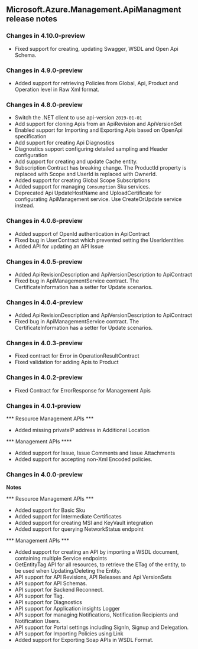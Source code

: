 ## Microsoft.Azure.Management.ApiManagment release notes

### Changes in 4.10.0-preview

- Fixed support for creating, updating Swagger, WSDL and Open Api Schema.

### Changes in 4.9.0-preview

- Added support for retrieving Policies from Global, Api, Product and Operation level in Raw Xml format.

### Changes in 4.8.0-preview

- Switch the .NET client to use api-version `2019-01-01`
- Add support for cloning Apis from an ApiRevision and ApiVersionSet
- Enabled support for Importing and Exporting Apis based on OpenApi specification
- Add support for creating Api Diagnostics
- Diagnostics support configuring detailed sampling and Header configuration
- Add support for creating and update Cache entity.
- Subscription Contract has breaking change. The ProductId property is replaced with Scope and UserId is replaced with OwnerId.
- Added support for creating Global Scope Subscriptions
- Added support for managing `Consumption` Sku services.
- Deprecated Api UpdateHostName and UploadCertificate for configurating ApiManagement service. Use CreateOrUpdate service instead.

### Changes in 4.0.6-preview

- Added support of OpenId authentication in ApiContract
- Fixed bug in UserContract which prevented setting the UserIdentities
- Added API for updating an API Issue

### Changes in 4.0.5-preview

- Added ApiRevisionDescription and ApiVersionDescription to ApiContract
- Fixed bug in ApiManagementService contract. The CertificateInformation has a setter for Update scenarios.

### Changes in 4.0.4-preview

- Added ApiRevisionDescription and ApiVersionDescription to ApiContract
- Fixed bug in ApiManagementService contract. The CertificateInformation has a setter for Update scenarios.

### Changes in 4.0.3-preview

- Fixed contract for Error in OperationResultContract
- Fixed validation for adding Apis to Product

### Changes in 4.0.2-preview

- Fixed Contract for ErrorResponse for Management Apis

### Changes in 4.0.1-preview

*** Resource Management APIs ***

- Added missing privateIP address in Additional Location

*** Management APIs ****

- Added support for Issue, Issue Comments and Issue Attachments
- Added support for accepting non-Xml Encoded policies.

### Changes in 4.0.0-preview

**Notes**

*** Resource Management APIs ***
- Added support for Basic Sku
- Added support for Intermediate Certificates
- Added support for creating MSI and KeyVault integration
- Added support for querying NetworkStatus endpoint

*** Management APIs ***
- Added support for creating an API by importing a WSDL document, containing multiple Service endpoints
- GetEntityTag API for all resources, to retrieve the ETag of the entity, to be used when Updating/Deleting the Entity.
- API support for API Revisions, API Releases and Api VersionSets
- API support for API Schemas.
- API support for Backend Reconnect.
- API support for Tag.
- API support for Diagnostics
- API support for Application insights Logger
- API support for managing Notifications, Notification Recipients and Notification Users.
- API support for Portal settings including SignIn, Signup and Delegation.
- API support for Importing Policies using Link
- Added support for Exporting Soap APIs in WSDL Format.
